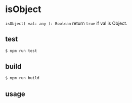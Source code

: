 # isObject

`isObject( val: any ): Boolean` return `true` if val is Object.

## test

```sh
$ npm run test
```

## build

```sh
$ npm run build
```

## usage
